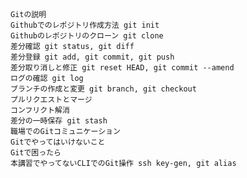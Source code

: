 ## 
    Gitの説明
    Githubでのレポジトリ作成方法 git init
    Githubのレポジトリのクローン git clone
    差分確認 git status, git diff
    差分登録 git add, git commit, git push
    差分取り消しと修正 git reset HEAD, git commit --amend
    ログの確認 git log
    ブランチの作成と変更 git branch, git checkout
    プルリクエストとマージ
    コンフリクト解消
    差分の一時保存 git stash
    職場でのGitコミュニケーション
    Gitでやってはいけないこと
    Gitで困ったら
    本講習でやってないCLIでのGit操作 ssh key-gen, git alias

